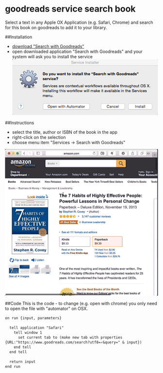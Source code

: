 # goodreads service search book
Select a text in any Apple OX Application (e.g. Safari, Chrome) and search for this book on goodreads to add it to your library.

##Installation
* [download "Search with Goodreads"](https://github.com/aheissenberger/goodreads-service-search-book/blob/master/Search%20with%20Goodreads.zip?raw=true)
* open downloaded application "Search with Goodreads" and your system will ask you to install the service
![service installer dialog](https://github.com/aheissenberger/goodreads-service-search-book/blob/master/doc/img/service-installer-dialog.png)

##Instructions
* select the title, author or ISBN of the book in the app
* right-click on the selection
* choose menu item "Services -> Search with Goodreads"

![demo of how to use](https://github.com/aheissenberger/goodreads-service-search-book/blob/master/doc/img/service-demo.gif)

##Code
This is the code - to change (e.g. open with chrome) you only need to open the file with "automator" on OSX.

```applescript
on run {input, parameters}
  
  tell application "Safari"
    tell window 1
      set current tab to (make new tab with properties {URL:"https://www.goodreads.com/search?utf8=✓&query=" & input})
    end tell
  end tell
  
  return input
end run

```